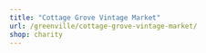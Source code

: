 ```yaml
---
title: "Cottage Grove Vintage Market"
url: /greenville/cottage-grove-vintage-market/
shop: charity
---
```

